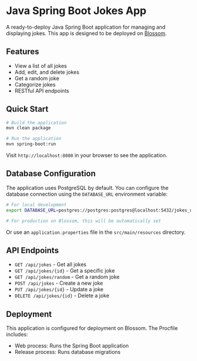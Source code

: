 # Java Spring Boot Jokes App

A ready-to-deploy Java Spring Boot application for managing and displaying jokes. This app is designed to be deployed on [Blossom](https://blossom-cloud.com).

## Features

- View a list of all jokes
- Add, edit, and delete jokes
- Get a random joke
- Categorize jokes
- RESTful API endpoints

## Quick Start

```bash
# Build the application
mvn clean package

# Run the application
mvn spring-boot:run
```

Visit `http://localhost:8080` in your browser to see the application.

## Database Configuration

The application uses PostgreSQL by default. You can configure the database connection using the `DATABASE_URL` environment variable:

```bash
# For local development
export DATABASE_URL=postgres://postgres:postgres@localhost:5432/jokes_dev

# For production on Blossom, this will be automatically set
```

Or use an `application.properties` file in the `src/main/resources` directory.

## API Endpoints

- `GET /api/jokes` - Get all jokes
- `GET /api/jokes/{id}` - Get a specific joke
- `GET /api/jokes/random` - Get a random joke
- `POST /api/jokes` - Create a new joke
- `PUT /api/jokes/{id}` - Update a joke
- `DELETE /api/jokes/{id}` - Delete a joke

## Deployment

This application is configured for deployment on Blossom. The Procfile includes:

- Web process: Runs the Spring Boot application
- Release process: Runs database migrations

